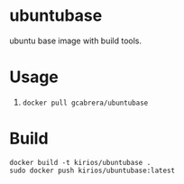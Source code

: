 # ubuntubase
ubuntu base image with build tools.

# Usage

1. `docker pull gcabrera/ubuntubase`

# Build
```
docker build -t kirios/ubuntubase .
sudo docker push kirios/ubuntubase:latest
```
